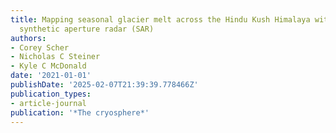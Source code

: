 ```yaml
---
title: Mapping seasonal glacier melt across the Hindu Kush Himalaya with time series
  synthetic aperture radar (SAR)
authors:
- Corey Scher
- Nicholas C Steiner
- Kyle C McDonald
date: '2021-01-01'
publishDate: '2025-02-07T21:39:39.778466Z'
publication_types:
- article-journal
publication: '*The cryosphere*'
---
```

